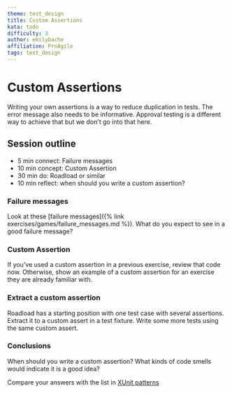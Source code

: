 ```yaml
---
theme: test_design
title: Custom Assertions
kata: todo
difficulty: 3
author: emilybache
affiliation: ProAgile
tags: test_design
---
```


# Custom Assertions

Writing your own assertions is a way to reduce duplication in tests. The error message also needs to be informative. Approval testing is a different way to achieve that but we don't go into that here.

## Session outline

* 5 min connect: Failure messages
* 10 min concept: Custom Assertion
* 30 min do: Roadload or similar
* 10 min reflect: when should you write a custom assertion?

### Failure messages
Look at these [failure messages]({% link exercises/games/failure_messages.md %}). What do you expect to see in a good failure message?

### Custom Assertion
If you've used a custom assertion in a previous exercise, review that code now. Otherwise, show an example of a custom assertion for an exercise they are already familiar with.

### Extract a custom assertion
Roadload has a starting position with one test case with several assertions. Extract it to a custom assert in a test fixture. Write some more tests using the same custom assert.

### Conclusions
When should you write a custom assertion? What kinds of code smells would indicate it is a good idea?

Compare your answers with the list in [XUnit patterns](http://xunitpatterns.com/Custom%20Assertion.html)
